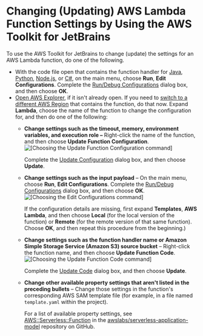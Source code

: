 # Changing \(Updating\) AWS Lambda Function Settings by Using the AWS Toolkit for JetBrains<a name="lambda-update"></a>

To use the AWS Toolkit for JetBrains to change \(update\) the settings for an AWS Lambda function, do one of the following\.
+ With the code file open that contains the function handler for [Java](https://docs.aws.amazon.com/lambda/latest/dg/java-programming-model-handler-types.html), [Python](https://docs.aws.amazon.com/lambda/latest/dg/python-programming-model-handler-types.html), [Node\.js](https://docs.aws.amazon.com/lambda/latest/dg/nodejs-prog-model-handler.html), or [C\#](https://docs.aws.amazon.com/lambda/latest/dg/dotnet-programming-model-handler-types.html), on the main menu, choose **Run**, **Edit Configurations**\. Complete the [Run/Debug Configurations](run-debug-configurations-dialog.md) dialog box, and then choose **OK**\.
+ [Open AWS Explorer](key-tasks.md#key-tasks-open-explorer), if it isn't already open\. If you need to [switch to a different AWS Region](key-tasks.md#key-tasks-switch-region) that contains the function, do that now\. Expand **Lambda**, choose the name of the function to change the configuration for, and then do one of the following:
  + **Change settings such as the timeout, memory, environment variables, and execution role –** Right\-click the name of the function, and then choose **Update Function Configuration**\.  
![\[Choosing the Update Function Configuration command\]](http://docs.aws.amazon.com/toolkit-for-jetbrains/latest/userguide/)

    Complete the [Update Configuration](update-configuration-dialog.md) dialog box, and then choose **Update**\. 
  + **Change settings such as the input payload** – On the main menu, choose **Run**, **Edit Configurations**\. Complete the [Run/Debug Configurations](run-debug-configurations-dialog.md) dialog box, and then choose **OK**\.  
![\[Choosing the Edit Configurations command\]](http://docs.aws.amazon.com/toolkit-for-jetbrains/latest/userguide/)

    If the configuration details are missing, first expand **Templates**, **AWS Lambda**, and then choose **Local** \(for the local version of the function\) or **Remote** \(for the remote version of that same function\)\. Choose **OK**, and then repeat this procedure from the beginning\.\)
  + **Change settings such as the function handler name or Amazon Simple Storage Service \(Amazon S3\) source bucket** – Right\-click the function name, and then choose **Update Function Code**\.  
![\[Choosing the Update Function Code command\]](http://docs.aws.amazon.com/toolkit-for-jetbrains/latest/userguide/)

    Complete the [Update Code](update-code-dialog.md) dialog box, and then choose **Update**\.
  + **Change other available property settings that aren't listed in the preceding bullets** – Change those settings in the function's corresponding AWS SAM template file \(for example, in a file named `template.yaml` within the project\)\. 

    For a list of available property settings, see [AWS::Serverless::Function](https://github.com/awslabs/serverless-application-model/blob/master/versions/2016-10-31.md#awsserverlessfunction) in the [awslabs/serverless\-application\-model](https://github.com/awslabs/serverless-application-model/) repository on GitHub\. 